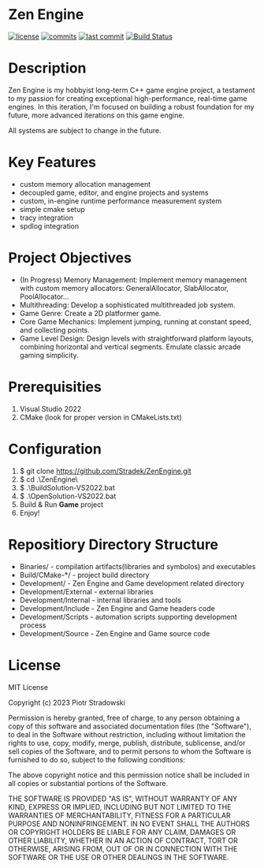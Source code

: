 # Zen Engine
[![license](https://badgen.net/github/license/stradek/ZenEngine?color=blue)](https://github.com/Stradek/ZenEngine/blob/main/LICENSE)
[![commits](https://badgen.net/github/commits/stradek/ZenEngine/main?color=238636&icon=git)](https://github.com/Stradek/ZenEngine/commits/main)
[![last commit](https://badgen.net/github/last-commit/stradek/ZenEngine/main?color=238636&icon=github)](https://github.com/Stradek/ZenEngine/commits/main)
[![Build Status](https://badgen.net/github/checks/stradek/ZenEngine/main)](https://github.com/stradek/ZenEngine/actions/workflows/build-windows.yml)

# Description
Zen Engine is my hobbyist long-term C++ game engine project, a testament to my passion for creating exceptional high-performance, real-time game engines. In this iteration, I'm focused on building a robust foundation for my future, more advanced iterations on this game engine.

All systems are subject to change in the future.

# Key Features
  - custom memory allocation management
  - decoupled game, editor, and engine projects and systems
  - custom, in-engine runtime performance measurement system
  - simple cmake setup
  - tracy integration
  - spdlog integration

# Project Objectives
  - (In Progress) Memory Management: Implement memory management with custom memory allocators: GeneralAllocator, SlabAllocator, PoolAllocator...
  - Multithreading: Develop a sophisticated multithreaded job system.
  - Game Genre: Create a 2D platformer game.
  - Core Game Mechanics: Implement jumping, running at constant speed, and collecting points.
  - Game Level Design: Design levels with straightforward platform layouts, combining horizontal and vertical segments. Emulate classic arcade gaming simplicity.

# Prerequisities
1. Visual Studio 2022
2. CMake (look for proper version in CMakeLists.txt)

# Configuration
1. $ git clone https://github.com/Stradek/ZenEngine.git
2. $ cd .\ZenEngine\
3. $ .\BuildSolution-VS2022.bat
4. $ .\OpenSolution-VS2022.bat
5. Build & Run **Game** project
6. Enjoy!

# Repositiory Directory Structure
* Binaries/ - compilation artifacts(libraries and symbolos) and executables
* Build/CMake-*/ - project build directory
* Development/ - Zen Engine and Game development related directory
* Development/External - external libraries
* Development/Internal - internal libraries and tools
* Development/Include - Zen Engine and Game headers code
* Development/Scripts - automation scripts supporting development process
* Development/Source - Zen Engine and Game source code

# License
MIT License

Copyright (c) 2023 Piotr Stradowski

Permission is hereby granted, free of charge, to any person obtaining a copy
of this software and associated documentation files (the "Software"), to deal
in the Software without restriction, including without limitation the rights
to use, copy, modify, merge, publish, distribute, sublicense, and/or sell
copies of the Software, and to permit persons to whom the Software is
furnished to do so, subject to the following conditions:

The above copyright notice and this permission notice shall be included in all
copies or substantial portions of the Software.

THE SOFTWARE IS PROVIDED "AS IS", WITHOUT WARRANTY OF ANY KIND, EXPRESS OR
IMPLIED, INCLUDING BUT NOT LIMITED TO THE WARRANTIES OF MERCHANTABILITY,
FITNESS FOR A PARTICULAR PURPOSE AND NONINFRINGEMENT. IN NO EVENT SHALL THE
AUTHORS OR COPYRIGHT HOLDERS BE LIABLE FOR ANY CLAIM, DAMAGES OR OTHER
LIABILITY, WHETHER IN AN ACTION OF CONTRACT, TORT OR OTHERWISE, ARISING FROM,
OUT OF OR IN CONNECTION WITH THE SOFTWARE OR THE USE OR OTHER DEALINGS IN THE
SOFTWARE.

